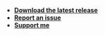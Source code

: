 - [**Download the latest release**](https://github.com/Sidorakh/chocolatier/releases)
- [**Report an issue**](https://github.com/Sidorakh/chocolatier/issues)
- [**Support me**](https://paypal.me/sidorakh)